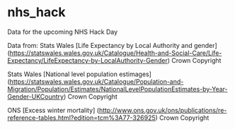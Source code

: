 nhs_hack
========

Data for the upcoming NHS Hack Day

Data from:
Stats Wales [Life Expectancy by Local Authority and gender] (https://statswales.wales.gov.uk/Catalogue/Health-and-Social-Care/Life-Expectancy/LifeExpectancy-by-LocalAuthority-Gender) Crown Copyright

Stats Wales [National level population estimages] (https://statswales.wales.gov.uk/Catalogue/Population-and-Migration/Population/Estimates/NationalLevelPopulationEstimates-by-Year-Gender-UKCountry) Crown Copyright

ONS [Excess winter mortality] (http://www.ons.gov.uk/ons/publications/re-reference-tables.html?edition=tcm%3A77-326925) Crown Copyright

